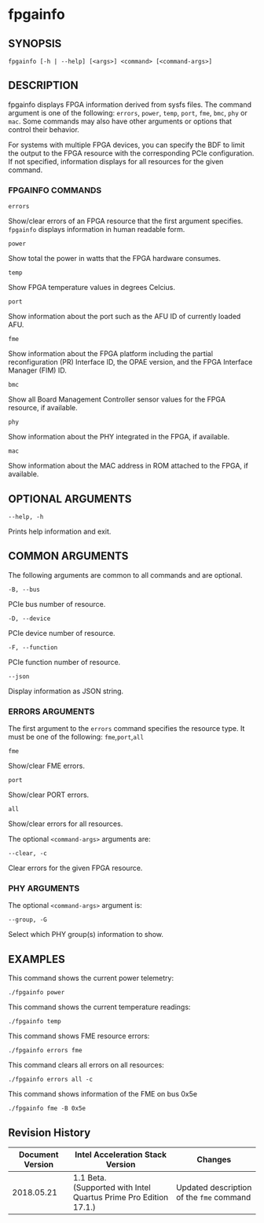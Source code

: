 # fpgainfo #

## SYNOPSIS ##
```console
fpgainfo [-h | --help] [<args>] <command> [<command-args>]
```


## DESCRIPTION ##
fpgainfo displays FPGA information derived from sysfs files. The command argument is one of the following:
`errors`, `power`, `temp`, `port`, `fme`, `bmc`, `phy` or `mac`.
Some commands may also have other arguments or options that control their behavior.

For systems with multiple FPGA devices, you can specify the BDF to limit the output to the FPGA resource
with the corresponding PCIe configuration. If not specified, information displays for all resources for
the given command.

### FPGAINFO COMMANDS ##
`errors`

Show/clear errors of an FPGA resource that the first argument specifies.
`fpgainfo` displays information in human readable form.

`power`

Show total the power in watts that the FPGA hardware consumes.

`temp`

 Show FPGA temperature values in degrees Celcius.

`port`

Show information about the port such as the AFU ID of currently loaded AFU.

`fme`

Show information about the FPGA platform including the partial reconfiguration (PR) Interface ID, the OPAE version,
and the FPGA Interface Manager (FIM) ID.

`bmc`

Show all Board Management Controller sensor values for the FPGA resource, if available.

`phy`

Show information about the PHY integrated in the FPGA, if available.

`mac`

Show information about the MAC address in ROM attached to the FPGA, if available.

## OPTIONAL ARGUMENTS ##
`--help, -h`

Prints help information and exit.

## COMMON ARGUMENTS ##
The following arguments are common to all commands and are optional.

`-B, --bus`

PCIe bus number of resource.

`-D, --device`

PCIe device number of resource.

`-F, --function`

PCIe function number of resource.

`--json`

Display information as JSON string.

### ERRORS ARGUMENTS ###
The first argument to the `errors` command specifies the resource type. It must be one of the following:
   `fme`,`port`,`all`

`fme`

 Show/clear FME errors. 

`port`

 Show/clear PORT errors.

`all`

Show/clear errors for all resources.

The optional `<command-args>` arguments are:

`--clear, -c`

Clear errors for the given FPGA resource.


### PHY ARGUMENTS ###
The optional `<command-args>` argument is:

`--group, -G`

Select which PHY group(s) information to show.


## EXAMPLES ##
This command shows the current power telemetry:
```console
./fpgainfo power
```

This command shows the current temperature readings:
```console
./fpgainfo temp
```

This command shows FME resource errors:
```console
./fpgainfo errors fme
```
This command clears all errors on all resources:
```console
./fpgainfo errors all -c
```
This command shows information of the FME on bus 0x5e
```console
./fpgainfo fme -B 0x5e
```

## Revision History ##

 | Document Version |  Intel Acceleration Stack Version  | Changes  |
 | ---------------- |------------------------------------|----------|
 | 2018.05.21 | 1.1 Beta. <br>(Supported with Intel Quartus Prime Pro Edition 17.1.) | Updated description of the `fme` command | 
